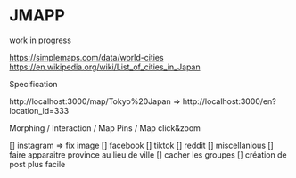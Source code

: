 # JMAPP

work in progress

https://simplemaps.com/data/world-cities
https://en.wikipedia.org/wiki/List_of_cities_in_Japan

Specification

http://localhost:3000/map/Tokyo%20Japan => http://localhost:3000/en?location_id=333

Morphing / Interaction / Map Pins / Map click&zoom


[] instagram => fix image
[] facebook
[] tiktok
[] reddit
[] miscellanious
[] faire apparaitre province au lieu de ville
[] cacher les groupes
[] création de post plus facile
